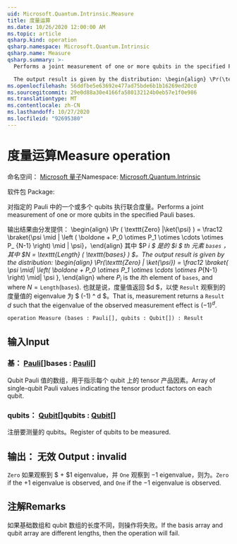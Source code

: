 ```yaml
---
uid: Microsoft.Quantum.Intrinsic.Measure
title: 度量运算
ms.date: 10/26/2020 12:00:00 AM
ms.topic: article
qsharp.kind: operation
qsharp.namespace: Microsoft.Quantum.Intrinsic
qsharp.name: Measure
qsharp.summary: >-
  Performs a joint measurement of one or more qubits in the specified Pauli bases.

  The output result is given by the distribution: \begin{align} \Pr(\texttt{Zero} | \ket{\psi}) = \frac12 \braket{ \psi \mid| \left( \boldone + P_0 \otimes P_1 \otimes \cdots \otimes P_{N-1} \right) \mid| \psi }, \end{align} where $P_i$ is the $i$th element of `bases`, and where $N = \texttt{Length}(\texttt{bases})$. That is, measurement returns a `Result` $d$ such that the eigenvalue of the observed measurement effect is $(-1)^d$.
ms.openlocfilehash: 56ddfbe5e63692e477ad75bde6b1b16269ed20c0
ms.sourcegitcommit: 29e0d88a30e4166fa580132124b0eb57e1f0e986
ms.translationtype: MT
ms.contentlocale: zh-CN
ms.lasthandoff: 10/27/2020
ms.locfileid: "92695380"
---
```

# <a name="measure-operation"></a><span data-ttu-id="c5cb0-102">度量运算</span><span class="sxs-lookup"><span data-stu-id="c5cb0-102">Measure operation</span></span>

<span data-ttu-id="c5cb0-103">命名空间： [Microsoft 量子](xref:Microsoft.Quantum.Intrinsic)</span><span class="sxs-lookup"><span data-stu-id="c5cb0-103">Namespace: [Microsoft.Quantum.Intrinsic](xref:Microsoft.Quantum.Intrinsic)</span></span>

<span data-ttu-id="c5cb0-104">软件包 [](https://nuget.org/packages/)</span><span class="sxs-lookup"><span data-stu-id="c5cb0-104">Package: [](https://nuget.org/packages/)</span></span>


<span data-ttu-id="c5cb0-105">对指定的 Pauli 中的一个或多个 qubits 执行联合度量。</span><span class="sxs-lookup"><span data-stu-id="c5cb0-105">Performs a joint measurement of one or more qubits in the specified Pauli bases.</span></span>

<span data-ttu-id="c5cb0-106">输出结果由分发提供： \begin{align} \Pr ( \texttt{Zero} |\ket{\psi} ) = \frac12 \braket{\psi \mid | \left ( \boldone + P_0 \otimes P_1 \otimes \cdots \otimes P_ {N-1} \right) \mid | \psi}，\end{align} 其中 $P _i $ 是的 $i $ th 元素 `bases` ，其中 $N = \texttt{Length} ( \texttt{bases} ) $。</span><span class="sxs-lookup"><span data-stu-id="c5cb0-106">The output result is given by the distribution: \begin{align} \Pr(\texttt{Zero} | \ket{\psi}) = \frac12 \braket{ \psi \mid| \left( \boldone + P_0 \otimes P_1 \otimes \cdots \otimes P_{N-1} \right) \mid| \psi }, \end{align} where $P_i$ is the $i$th element of `bases`, and where $N = \texttt{Length}(\texttt{bases})$.</span></span>
<span data-ttu-id="c5cb0-107">也就是说，度量值返回 $d $，以使 `Result` 观察到的度量值的 eigenvalue 为 $ (-1) ^ d $。</span><span class="sxs-lookup"><span data-stu-id="c5cb0-107">That is, measurement returns a `Result` $d$ such that the eigenvalue of the observed measurement effect is $(-1)^d$.</span></span>

```qsharp
operation Measure (bases : Pauli[], qubits : Qubit[]) : Result
```


## <a name="input"></a><span data-ttu-id="c5cb0-108">输入</span><span class="sxs-lookup"><span data-stu-id="c5cb0-108">Input</span></span>

### <a name="bases--pauli"></a><span data-ttu-id="c5cb0-109">基： [Pauli](xref:microsoft.quantum.lang-ref.pauli)[]</span><span class="sxs-lookup"><span data-stu-id="c5cb0-109">bases : [Pauli](xref:microsoft.quantum.lang-ref.pauli)[]</span></span>

<span data-ttu-id="c5cb0-110">Qubit Pauli 值的数组，用于指示每个 qubit 上的 tensor 产品因素。</span><span class="sxs-lookup"><span data-stu-id="c5cb0-110">Array of single-qubit Pauli values indicating the tensor product factors on each qubit.</span></span>


### <a name="qubits--qubit"></a><span data-ttu-id="c5cb0-111">qubits： [Qubit](xref:microsoft.quantum.lang-ref.qubit)[]</span><span class="sxs-lookup"><span data-stu-id="c5cb0-111">qubits : [Qubit](xref:microsoft.quantum.lang-ref.qubit)[]</span></span>

<span data-ttu-id="c5cb0-112">注册要测量的 qubits。</span><span class="sxs-lookup"><span data-stu-id="c5cb0-112">Register of qubits to be measured.</span></span>



## <a name="output--__invalidresult__"></a><span data-ttu-id="c5cb0-113">输出： __无效 <Result>__</span><span class="sxs-lookup"><span data-stu-id="c5cb0-113">Output : __invalid<Result>__</span></span>

<span data-ttu-id="c5cb0-114">`Zero` 如果观察到 $ + $1 eigenvalue，并 `One` 观察到 $-$1 eigenvalue，则为。</span><span class="sxs-lookup"><span data-stu-id="c5cb0-114">`Zero` if the $+1$ eigenvalue is observed, and `One` if the $-1$ eigenvalue is observed.</span></span>

## <a name="remarks"></a><span data-ttu-id="c5cb0-115">注解</span><span class="sxs-lookup"><span data-stu-id="c5cb0-115">Remarks</span></span>

<span data-ttu-id="c5cb0-116">如果基础数组和 qubit 数组的长度不同，则操作将失败。</span><span class="sxs-lookup"><span data-stu-id="c5cb0-116">If the basis array and qubit array are different lengths, then the operation will fail.</span></span>